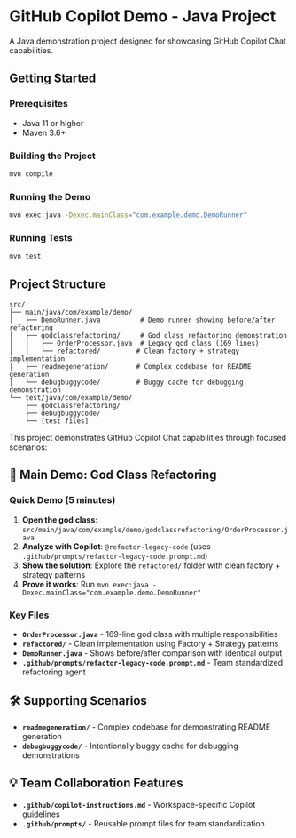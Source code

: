 # GitHub Copilot Demo - Java Project

A Java demonstration project designed for showcasing GitHub Copilot Chat capabilities.

## Getting Started

### Prerequisites
- Java 11 or higher
- Maven 3.6+

### Building the Project
```bash
mvn compile
```

### Running the Demo
```bash
mvn exec:java -Dexec.mainClass="com.example.demo.DemoRunner"
```

### Running Tests
```bash
mvn test
```

## Project Structure

```
src/
├── main/java/com/example/demo/
│   ├── DemoRunner.java          # Demo runner showing before/after refactoring
│   ├── godclassrefactoring/     # God class refactoring demonstration
│   │   ├── OrderProcessor.java  # Legacy god class (169 lines)
│   │   └── refactored/         # Clean factory + strategy implementation
│   ├── readmegeneration/       # Complex codebase for README generation
│   └── debugbuggycode/         # Buggy cache for debugging demonstration
└── test/java/com/example/demo/
    ├── godclassrefactoring/
    ├── debugbuggycode/
    └── [test files]
```

This project demonstrates GitHub Copilot Chat capabilities through focused scenarios:

## 🎯 **Main Demo: God Class Refactoring**

### Quick Demo (5 minutes)
1. **Open the god class**: `src/main/java/com/example/demo/godclassrefactoring/OrderProcessor.java`
2. **Analyze with Copilot**: `@refactor-legacy-code` (uses `.github/prompts/refactor-legacy-code.prompt.md`)
3. **Show the solution**: Explore the `refactored/` folder with clean factory + strategy patterns
4. **Prove it works**: Run `mvn exec:java -Dexec.mainClass="com.example.demo.DemoRunner"`

### Key Files
- **`OrderProcessor.java`** - 169-line god class with multiple responsibilities
- **`refactored/`** - Clean implementation using Factory + Strategy patterns  
- **`DemoRunner.java`** - Shows before/after comparison with identical output
- **`.github/prompts/refactor-legacy-code.prompt.md`** - Team standardized refactoring agent

## 🛠️ **Supporting Scenarios**

- **`readmegeneration/`** - Complex codebase for demonstrating README generation
- **`debugbuggycode/`** - Intentionally buggy cache for debugging demonstrations

## 💡 **Team Collaboration Features**

- **`.github/copilot-instructions.md`** - Workspace-specific Copilot guidelines
- **`.github/prompts/`** - Reusable prompt files for team standardization
